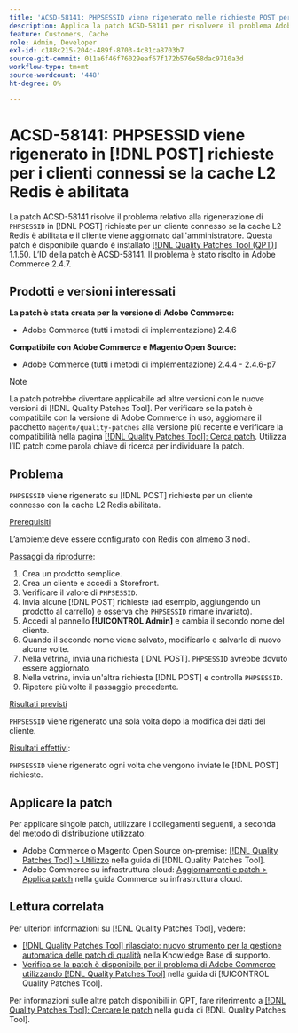 ```yaml
---
title: 'ACSD-58141: PHPSESSID viene rigenerato nelle richieste POST per i clienti connessi con la cache L2 Redis abilitata'
description: Applica la patch ACSD-58141 per risolvere il problema Adobe Commerce in cui "PHPSESSID" si rigenera sulle richieste POST nell’area Storefront per un cliente connesso con la cache L2 Redis abilitata e il cliente viene aggiornato dall’Amministratore.
feature: Customers, Cache
role: Admin, Developer
exl-id: c188c215-204c-489f-8703-4c81ca8703b7
source-git-commit: 011a6f46f76029eaf67f172b576e58dac9710a3d
workflow-type: tm+mt
source-wordcount: '448'
ht-degree: 0%

---
```


# ACSD-58141: PHPSESSID viene rigenerato in [!DNL POST] richieste per i clienti connessi se la cache L2 Redis è abilitata

La patch ACSD-58141 risolve il problema relativo alla rigenerazione di `PHPSESSID` in [!DNL POST] richieste per un cliente connesso se la cache L2 Redis è abilitata e il cliente viene aggiornato dall&#39;amministratore. Questa patch è disponibile quando è installato [[!DNL Quality Patches Tool (QPT)]](https://experienceleague.adobe.com/it/docs/commerce-operations/tools/quality-patches-tool/quality-patches-tool-to-self-serve-quality-patches) 1.1.50. L’ID della patch è ACSD-58141. Il problema è stato risolto in Adobe Commerce 2.4.7.

## Prodotti e versioni interessati

**La patch è stata creata per la versione di Adobe Commerce:**

* Adobe Commerce (tutti i metodi di implementazione) 2.4.6

**Compatibile con Adobe Commerce e Magento Open Source:**

* Adobe Commerce (tutti i metodi di implementazione) 2.4.4 - 2.4.6-p7

>[!NOTE]
>
>La patch potrebbe diventare applicabile ad altre versioni con le nuove versioni di [!DNL Quality Patches Tool]. Per verificare se la patch è compatibile con la versione di Adobe Commerce in uso, aggiornare il pacchetto `magento/quality-patches` alla versione più recente e verificare la compatibilità nella pagina [[!DNL Quality Patches Tool]: Cerca patch](https://experienceleague.adobe.com/tools/commerce-quality-patches/index.html?lang=it). Utilizza l’ID patch come parola chiave di ricerca per individuare la patch.

## Problema

`PHPSESSID` viene rigenerato su [!DNL POST] richieste per un cliente connesso con la cache L2 Redis abilitata.

<u>Prerequisiti</u>

L’ambiente deve essere configurato con Redis con almeno 3 nodi.

<u>Passaggi da riprodurre</u>:

1. Crea un prodotto semplice.
1. Crea un cliente e accedi a Storefront.
1. Verificare il valore di `PHPSESSID`.
1. Invia alcune [!DNL POST] richieste (ad esempio, aggiungendo un prodotto al carrello) e osserva che `PHPSESSID` rimane invariato).
1. Accedi al pannello **[!UICONTROL Admin]** e cambia il secondo nome del cliente.
1. Quando il secondo nome viene salvato, modificarlo e salvarlo di nuovo alcune volte.
1. Nella vetrina, invia una richiesta [!DNL POST]. `PHPSESSID` avrebbe dovuto essere aggiornato.
1. Nella vetrina, invia un&#39;altra richiesta [!DNL POST] e controlla `PHPSESSID`.
1. Ripetere più volte il passaggio precedente.

<u>Risultati previsti</u>

`PHPSESSID` viene rigenerato una sola volta dopo la modifica dei dati del cliente.

<u>Risultati effettivi</u>:

`PHPSESSID` viene rigenerato ogni volta che vengono inviate le [!DNL POST] richieste.

## Applicare la patch

Per applicare singole patch, utilizzare i collegamenti seguenti, a seconda del metodo di distribuzione utilizzato:

* Adobe Commerce o Magento Open Source on-premise: [[!DNL Quality Patches Tool] > Utilizzo](/help/tools/quality-patches-tool/usage.md) nella guida di [!DNL Quality Patches Tool].
* Adobe Commerce su infrastruttura cloud: [Aggiornamenti e patch > Applica patch](https://experienceleague.adobe.com/docs/commerce-cloud-service/user-guide/develop/upgrade/apply-patches.html?lang=it) nella guida Commerce su infrastruttura cloud.

## Lettura correlata

Per ulteriori informazioni su [!DNL Quality Patches Tool], vedere:

* [[!DNL Quality Patches Tool] rilasciato: nuovo strumento per la gestione automatica delle patch di qualità](https://experienceleague.adobe.com/it/docs/commerce-operations/tools/quality-patches-tool/quality-patches-tool-to-self-serve-quality-patches) nella Knowledge Base di supporto.
* [Verifica se la patch è disponibile per il problema di Adobe Commerce utilizzando  [!DNL Quality Patches Tool]](/help/tools/quality-patches-tool/patches-available-in-qpt/check-patch-for-magento-issue-with-magento-quality-patches.md) nella guida di [!UICONTROL Quality Patches Tool].


Per informazioni sulle altre patch disponibili in QPT, fare riferimento a [[!DNL Quality Patches Tool]: Cercare le patch](https://experienceleague.adobe.com/tools/commerce-quality-patches/index.html?lang=it) nella guida di [!DNL Quality Patches Tool].

